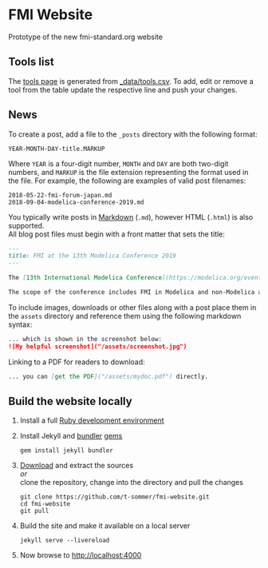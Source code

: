 # FMI Website

Prototype of the new fmi-standard.org website

## Tools list

The [tools page](https://t-sommer.github.io/fmi-website/tools/) is generated from [_data/tools.csv](_data/tools.csv). To add, edit or remove a tool from the table update the respective line and push your changes.

## News

To create a post, add a file to the `_posts` directory with the following format:

```
YEAR-MONTH-DAY-title.MARKUP
```

Where `YEAR` is a four-digit number, `MONTH` and `DAY` are both two-digit numbers, and `MARKUP` is the file extension representing the format used in the file.
For example, the following are examples of valid post filenames:

```
2018-05-22-fmi-forum-japan.md
2018-09-04-modelica-conference-2019.md
```

You typically write posts in [Markdown](https://daringfireball.net/projects/markdown/) (`.md`), however HTML (`.html`) is also supported.  
All blog post files must begin with a front matter that sets the title:

```markdown
---
title: FMI at the 13th Modelica Conference 2019
---

The [13th International Modelica Conference](https://modelica.org/events/modelica2019) will be held at [OTH Regensburg](https://www.oth-regensburg.de/en.html), Germany, March 4–6, 2019.

The scope of the conference includes FMI in Modelica and non-Modelica applications and tools.
```

To include images, downloads or other files along with a post place them in the `assets` directory and reference them using the following markdown syntax:

```markdown
... which is shown in the screenshot below:
![My helpful screenshot]("/assets/screenshot.jpg")
```

Linking to a PDF for readers to download:

```markdown
... you can [get the PDF]("/assets/mydoc.pdf") directly.
```

## Build the website locally

1. Install a full [Ruby development environment](https://www.ruby-lang.org/en/downloads/)

2. Install Jekyll and [bundler](https://jekyllrb.com/docs/ruby-101/#bundler) [gems](https://jekyllrb.com/docs/ruby-101/#gems)
   ```
   gem install jekyll bundler
   ```

3. [Download](https://github.com/t-sommer/fmi-website/archive/master.zip) and extract the sources  
   *or*  
   clone the repository, change into the directory and pull the changes
   ```
   git clone https://github.com/t-sommer/fmi-website.git
   cd fmi-website
   git pull
   ```

4. Build the site and make it available on a local server
   ```
   jekyll serve --livereload
   ```

5. Now browse to [http://localhost:4000](http://localhost:4000)
